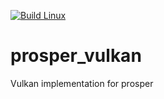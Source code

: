 [![Build Linux](https://github.com/Silverlan/prosper_vulkan/actions/workflows/pragma-linux-ci.yml/badge.svg)](https://github.com/Silverlan/prosper_vulkan/actions/workflows/pragma-linux-ci.yml)

# prosper_vulkan
Vulkan implementation for prosper
